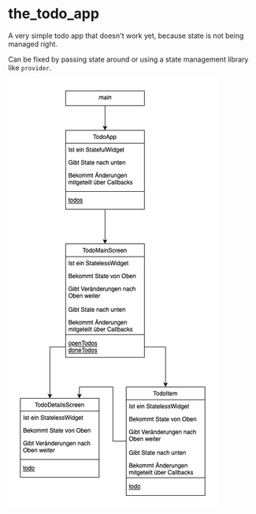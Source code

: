 # the_todo_app

A very simple todo app that doesn't work yet, because state is not being managed right.

Can be fixed by passing state around or using a state management library like `provider`.

![](the_todo_app_widget_tree.jpg)